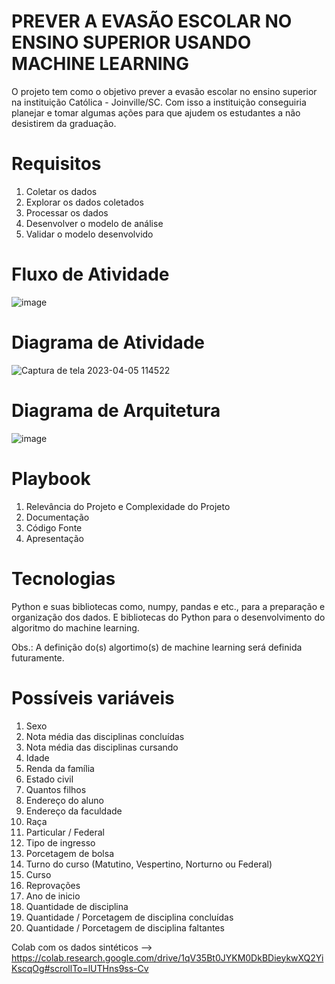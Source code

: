 # PREVER A EVASÃO ESCOLAR NO ENSINO SUPERIOR USANDO MACHINE LEARNING

O projeto tem como o objetivo prever a evasão escolar no ensino superior na instituição Católica - Joinville/SC. Com isso a instituição conseguiria planejar e tomar algumas ações para que ajudem os estudantes a não desistirem da graduação. 

# Requisitos

1. Coletar os dados
2. Explorar os dados coletados
3. Processar os dados
4. Desenvolver o modelo de análise
5. Validar o modelo desenvolvido

# Fluxo de Atividade

![image](https://user-images.githubusercontent.com/70415298/230111753-da090dd8-7be5-403a-b9d7-2e5466569a39.png)

# Diagrama de Atividade

![Captura de tela 2023-04-05 114522](https://user-images.githubusercontent.com/70415298/230118206-e9cd9ab7-1b50-4f01-9b11-f75c021fd4dc.png)

# Diagrama de Arquitetura

![image](https://user-images.githubusercontent.com/70415298/236086858-c49fac85-7ba7-4e58-8fc0-903daefcce0d.png)

# Playbook

1. Relevância do Projeto e Complexidade do Projeto
2. Documentação
3. Código Fonte
4. Apresentação

# Tecnologias

Python e suas bibliotecas como, numpy, pandas e etc., para a preparação e organização dos dados. E bibliotecas do Python para o desenvolvimento do algoritmo do machine learning.

Obs.: A definição do(s) algortimo(s) de machine learning será definida futuramente.

# Possíveis variáveis

1. Sexo
2. Nota média das disciplinas concluídas
3. Nota média das disciplinas cursando
4. Idade
5. Renda da família
6. Estado civil
7. Quantos filhos
8. Endereço do aluno
9. Endereço da faculdade
10. Raça
11. Particular / Federal
12. Tipo de ingresso
13. Porcetagem de bolsa 
14. Turno do curso (Matutino, Vespertino, Norturno ou Federal) 
15. Curso
16. Reprovações
17. Ano de inicio
18. Quantidade de disciplina
19. Quantidade / Porcetagem de disciplina concluídas
20. Quantidade / Porcetagem de disciplina faltantes

Colab com os dados sintéticos --> https://colab.research.google.com/drive/1qV35Bt0JYKM0DkBDieykwXQ2YiKscqOg#scrollTo=lUTHns9ss-Cv 
